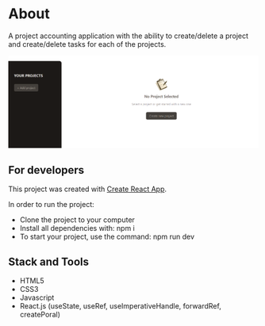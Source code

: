 # About

A project accounting application with the ability to create/delete a project and create/delete tasks for each of the projects.

<div align="center">
    <img src="https://github.com/IvanVasiunin/react-project-managment-app/blob/main/assets/app_UI.png" alt="certificate" />
</div>

## For developers

This project was created with
[Create React App](https://github.com/facebook/create-react-app).

In order to run the project:
- Clone the project to your computer
- Install all dependencies with: npm i
- To start your project, use the command: npm run dev

## Stack and Tools

- HTML5
- CSS3
- Javascript
- React.js (useState, useRef, useImperativeHandle, forwardRef, createPoral)
